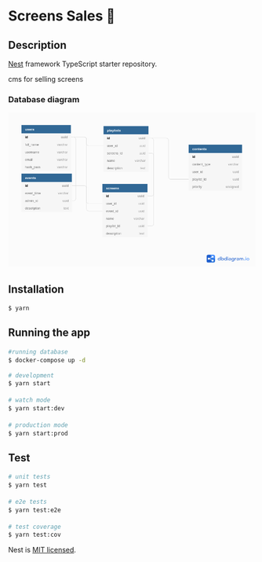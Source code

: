 # Screens Sales 📱

## Description

[Nest](https://github.com/nestjs/nest) framework TypeScript starter repository.

cms for selling screens

### Database diagram

<code><img width="560" height="315" src="./.assets/Screens_sale.png"></img></code>

## Installation

```bash
$ yarn
```

## Running the app

```bash
#running database
$ docker-compose up -d
```

```bash
# development
$ yarn start

# watch mode
$ yarn start:dev

# production mode
$ yarn start:prod
```

## Test

```bash
# unit tests
$ yarn test

# e2e tests
$ yarn test:e2e

# test coverage
$ yarn test:cov
```

Nest is [MIT licensed](LICENSE).
